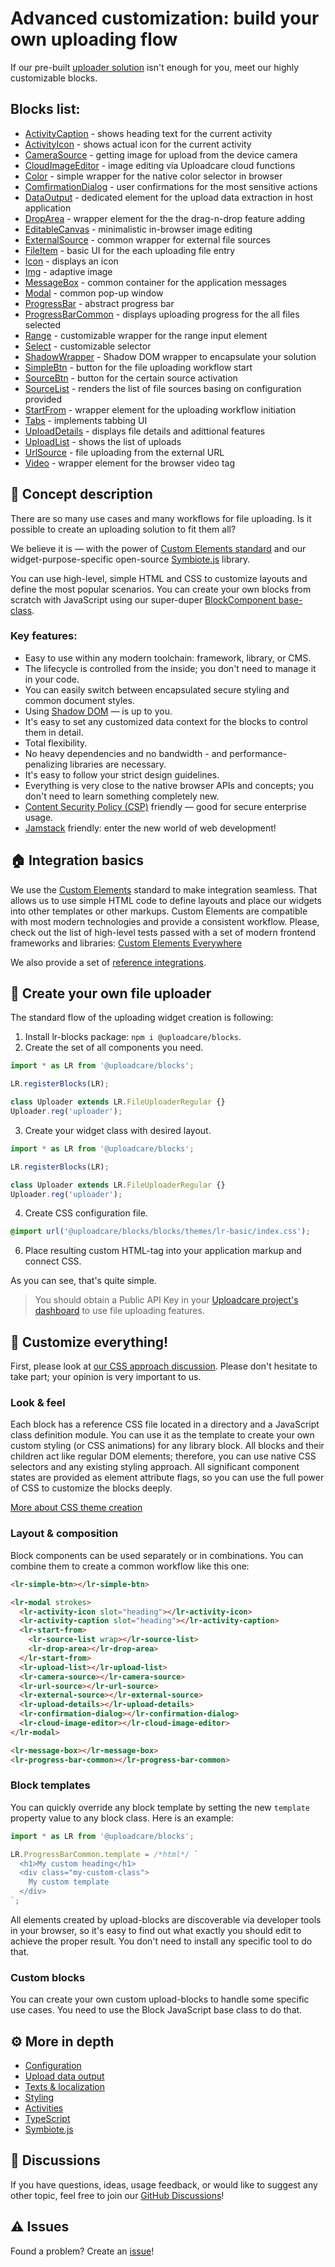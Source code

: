 # Advanced customization: build your own uploading flow

If our pre-built <a href="/solutions/file-uploader/">uploader solution</a> isn't enough for you, meet our highly customizable blocks.

## Blocks list:

- [ActivityCaption](/blocks/ActivityCaption/) - shows heading text for the current activity
- [ActivityIcon](/blocks/ActivityIcon/) - shows actual icon for the current activity
- [CameraSource](/blocks/CameraSource/) - getting image for upload from the device camera
- [CloudImageEditor](/blocks/CloudImageEditor/) - image editing via Uploadcare cloud functions
- [Color](/blocks/Color/) - simple wrapper for the native color selector in browser
- [ComfirmationDialog](/blocks/ConfirmationDialog/) - user confirmations for the most sensitive actions
- [DataOutput](/blocks/DataOutput/) - dedicated element for the upload data extraction in host application
- [DropArea](/blocks/DropArea/) - wrapper element for the the drag-n-drop feature adding
- [EditableCanvas](/blocks/EditableCanvas/) - minimalistic in-browser image editing
- [ExternalSource](/blocks/ExternalSource/) - common wrapper for external file sources
- [FileItem](/blocks/FileItem/) - basic UI for the each uploading file entry
- [Icon](/blocks/Icon/) - displays an icon
- [Img](/blocks/Img/) - adaptive image
- [MessageBox](/blocks/MessageBox/) - common container for the application messages
- [Modal](/blocks/Modal/) - common pop-up window
- [ProgressBar](/blocks/ProgressBar/) - abstract progress bar
- [ProgressBarCommon](/blocks/ProgressBarCommon/) - displays uploading progress for the all files selected
- [Range](/blocks/Range/) - customizable wrapper for the range input element
- [Select](/blocks/Select/) - customizable selector
- [ShadowWrapper](/blocks/ShadowWrapper/) - Shadow DOM wrapper to encapsulate your solution
- [SimpleBtn](/blocks/SimpleBtn/) - button for the file uploading workflow start
- [SourceBtn](/blocks/SourceBtn/) - button for the certain source activation
- [SourceList](/blocks/SourceList/) - renders the list of file sources basing on configuration provided
- [StartFrom](/blocks/StartFrom/) - wrapper element for the uploading workflow initiation
- [Tabs](/blocks/Tabs/) - implements tabbing UI
- [UploadDetails](/blocks/UploadDetails/) - displays file details and adittional features
- [UploadList](/blocks/UploadList/) - shows the list of uploads
- [UrlSource](/blocks/UrlSource/) - file uploading from the external URL
- [Video](/blocks/Video/) - wrapper element for the browser video tag

## 🍰 Concept description

There are so many use cases and many workflows for file uploading.
Is it possible to create an uploading solution to fit them all?

We believe it is — with the power of <a target="_blank" href="https://developer.mozilla.org/en-US/docs/Web/Web_solutions/Using_custom_elements">Custom Elements standard</a> and our widget-purpose-specific open-source <a target="_blank" href="https://github.com/symbiotejs/symbiote.js">Symbiote.js</a> library.

You can use high-level, simple HTML and CSS to customize layouts and define the most popular scenarios.
You can create your own blocks from scratch with JavaScript using our super-duper <a target="_blank" href="https://github.com/uploadcare/blocks/blob/main/docs/block-component/index.htm">BlockComponent base-class</a>.

### Key features:

- Easy to use within any modern toolchain: framework, library, or CMS.
- The lifecycle is controlled from the inside; you don't need to manage it in your code.
- You can easily switch between encapsulated secure styling and common document styles.
- Using <a target="_blank" href="https://developer.mozilla.org/en-US/docs/Web/Web_solutions/Using_shadow_DOM">Shadow DOM</a> — is up to you.
- It's easy to set any customized data context for the blocks to control them in detail.
- Total flexibility.
- No heavy dependencies and no bandwidth - and performance-penalizing libraries are necessary.
- It's easy to follow your strict design guidelines.
- Everything is very close to the native browser APIs and concepts; you don't need to learn something completely new.
- <a target="_blank" href="https://developer.mozilla.org/en-US/docs/Web/HTTP/CSP">Content Security Policy (CSP)</a> friendly — good for secure enterprise usage.
- <a target="_blank" href="https://jamstack.org/">Jamstack</a> friendly: enter the new world of web development!

<re-htm src="../assets/htm/upload-blocks-demo.htm"></re-htm>

## 🏠 Integration basics

We use the <a target="_blank" href="https://developer.mozilla.org/en-US/docs/Web/Web_solutions/Using_custom_elements">Custom Elements</a> standard to make integration seamless.
That allows us to use simple HTML code to define layouts and place our widgets into other templates or other markups. Custom Elements are compatible with most modern technologies and provide a consistent workflow. Please, check out the list of high-level tests passed with a set of modern frontend frameworks and libraries: <a target="_blank" href="https://custom-elements-everywhere.com/">Custom Elements Everywhere</a>

We also provide a set of <a target="_blank" href="https://github.com/uploadcare/upload-blocks-examples">reference integrations</a>.

## 🚀 Create your own file uploader

The standard flow of the uploading widget creation is following:

1. Install lr-blocks package: `npm i @uploadcare/blocks`.
2. Create the set of all components you need.

```js
import * as LR from '@uploadcare/blocks';

LR.registerBlocks(LR);

class Uploader extends LR.FileUploaderRegular {}
Uploader.reg('uploader');
```

3. Create your widget class with desired layout.

```js
import * as LR from '@uploadcare/blocks';

LR.registerBlocks(LR);

class Uploader extends LR.FileUploaderRegular {}
Uploader.reg('uploader');
```

4. Create CSS configuration file.

```css
@import url('@uploadcare/blocks/blocks/themes/lr-basic/index.css');
```

6. Place resulting custom HTML-tag into your application markup and connect CSS.

As you can see, that's quite simple.

> You should obtain a Public API Key in your <a target="_blank" href="https://app.uploadcare.com/">Uploadcare project's dashboard</a> to use file uploading features.

## 🎨 Customize everything!

First, please look at <a target="_blank" href="https://github.com/uploadcare/blocks/discussions/18">our CSS approach discussion</a>.
Please don't hesitate to take part; your opinion is very important to us.

### Look & feel

Each block has a reference CSS file located in a directory and a JavaScript class definition module.
You can use it as the template to create your own custom styling (or CSS animations) for any library block.
All blocks and their children act like regular DOM elements; therefore, you can use native CSS selectors and any existing styling approach.
All significant component states are provided as element attribute flags, so you can use the full power of CSS to customize the blocks deeply.

[More about CSS theme creation](/blocks/themes/lr-basic/)

### Layout & composition

Block components can be used separately or in combinations.
You can combine them to create a common workflow like this one:

```html
<lr-simple-btn></lr-simple-btn>

<lr-modal strokes>
  <lr-activity-icon slot="heading"></lr-activity-icon>
  <lr-activity-caption slot="heading"></lr-activity-caption>
  <lr-start-from>
    <lr-source-list wrap></lr-source-list>
    <lr-drop-area></lr-drop-area>
  </lr-start-from>
  <lr-upload-list></lr-upload-list>
  <lr-camera-source></lr-camera-source>
  <lr-url-source></lr-url-source>
  <lr-external-source></lr-external-source>
  <lr-upload-details></lr-upload-details>
  <lr-confirmation-dialog></lr-confirmation-dialog>
  <lr-cloud-image-editor></lr-cloud-image-editor>
</lr-modal>

<lr-message-box></lr-message-box>
<lr-progress-bar-common></lr-progress-bar-common>
```

### Block templates

You can quickly override any block template by setting the new `template` property value to any block class. Here is an example:

```js
import * as LR from '@uploadcare/blocks';

LR.ProgressBarCommon.template = /*html*/ `
  <h1>My custom heading</h1>
  <div class="my-custom-class">
    My custom template
  </div>
`;
```

All elements created by upload-blocks are discoverable via developer tools in your browser, so it's easy to find out what exactly you should edit to achieve the proper result. You don't need to install any specific tool to do that.

### Custom blocks

You can create your own custom upload-blocks to handle some specific use cases. You need to use the Block JavaScript base class to do that.

## ⚙️ More in depth

- [Configuration](/get-started/configuration/)
- [Upload data output](/docs/output/)
- [Texts & localization](/get-started/localization/)
- [Styling](/blocks/themes/lr-basic/)
- [Activities](/docs/activities/)
- [TypeScript](/docs/typescript/)
- <a target="_blank" href="https://github.com/symbiotejs/symbiote.js">Symbiote.js</a>

## 💬 Discussions

If you have questions, ideas, usage feedback, or would like to suggest any other topic, feel free to join our <a target="_blank" href="https://github.com/uploadcare/jsdk/discussions/categories/upload-blocks">GitHub Discussions</a>!

## ⚠️ Issues

Found a problem? Create an <a href="https://github.com/uploadcare/jsdk/issues" target="_blank">issue</a>!
